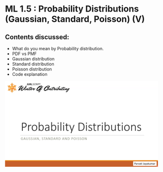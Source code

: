 
# ML 1.5 : Probability Distributions (Gaussian, Standard, Poisson) (V)

## Contents discussed:
- What do you mean by Probability distribution.
- PDF vs PMF
- Gaussian distribution
- Standard distribution
- Poisson distribution
- Code explanation 

[![ML_1_5_Thumbnail](Machine_Learning/Statistics_for_Machine_Learning/Assets/ML_1_5_(V)_Thumbnail.png)](https://drive.google.com/file/d/1ZTBlrhoG2mAK6sFbRja1di-D4A8-wsEV/view?usp=sharing)
